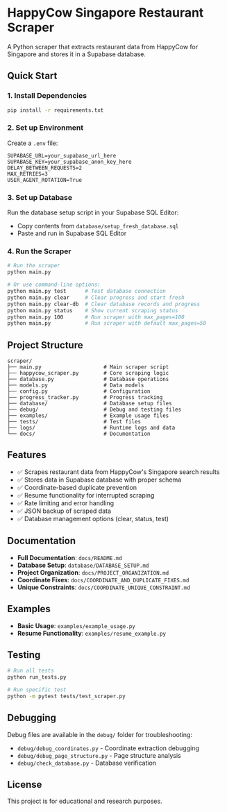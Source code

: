 # HappyCow Singapore Restaurant Scraper

A Python scraper that extracts restaurant data from HappyCow for Singapore and stores it in a Supabase database.

## Quick Start

### 1. Install Dependencies
```bash
pip install -r requirements.txt
```

### 2. Set up Environment
Create a `.env` file:
```env
SUPABASE_URL=your_supabase_url_here
SUPABASE_KEY=your_supabase_anon_key_here
DELAY_BETWEEN_REQUESTS=2
MAX_RETRIES=3
USER_AGENT_ROTATION=True
```

### 3. Set up Database
Run the database setup script in your Supabase SQL Editor:
- Copy contents from `database/setup_fresh_database.sql`
- Paste and run in Supabase SQL Editor

### 4. Run the Scraper
```bash
# Run the scraper
python main.py

# Or use command-line options:
python main.py test      # Test database connection
python main.py clear     # Clear progress and start fresh
python main.py clear-db  # Clear database records and progress
python main.py status    # Show current scraping status
python main.py 100       # Run scraper with max_pages=100
python main.py           # Run scraper with default max_pages=50
```

## Project Structure

```
scraper/
├── main.py                    # Main scraper script
├── happycow_scraper.py        # Core scraping logic
├── database.py                # Database operations
├── models.py                  # Data models
├── config.py                  # Configuration
├── progress_tracker.py        # Progress tracking
├── database/                  # Database setup files
├── debug/                     # Debug and testing files
├── examples/                  # Example usage files
├── tests/                     # Test files
├── logs/                      # Runtime logs and data
└── docs/                      # Documentation
```

## Features

- ✅ Scrapes restaurant data from HappyCow's Singapore search results
- ✅ Stores data in Supabase database with proper schema
- ✅ Coordinate-based duplicate prevention
- ✅ Resume functionality for interrupted scraping
- ✅ Rate limiting and error handling
- ✅ JSON backup of scraped data
- ✅ Database management options (clear, status, test)

## Documentation

- **Full Documentation**: `docs/README.md`
- **Database Setup**: `database/DATABASE_SETUP.md`
- **Project Organization**: `docs/PROJECT_ORGANIZATION.md`
- **Coordinate Fixes**: `docs/COORDINATE_AND_DUPLICATE_FIXES.md`
- **Unique Constraints**: `docs/COORDINATE_UNIQUE_CONSTRAINT.md`

## Examples

- **Basic Usage**: `examples/example_usage.py`
- **Resume Functionality**: `examples/resume_example.py`

## Testing

```bash
# Run all tests
python run_tests.py

# Run specific test
python -m pytest tests/test_scraper.py
```

## Debugging

Debug files are available in the `debug/` folder for troubleshooting:
- `debug/debug_coordinates.py` - Coordinate extraction debugging
- `debug/debug_page_structure.py` - Page structure analysis
- `debug/check_database.py` - Database verification

## License

This project is for educational and research purposes.